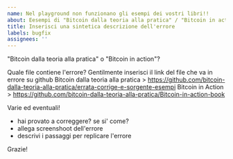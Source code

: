 ```yaml
---
name: Nel playground non funzionano gli esempi dei vostri libri!!
about: Eesempi di "Bitcoin dalla teoria alla pratica" / "Bitcoin in action" non funzionano nel playground
title: Inserisci una sintetica descrizione dell'errore
labels: bugfix
assignees: ''
---
```


"Bitcoin dalla teoria alla pratica" o "Bitcoin in action"?

Quale file contiene l'errore?
Gentilmente inserisci il link del file che va in errore su github
Bitcoin dalla teoria alla pratica > https://github.com/bitcoin-dalla-teoria-alla-pratica/errata-corrige-e-sorgente-esempi
Bitcoin in Action > https://github.com/bitcoin-dalla-teoria-alla-pratica/Bitcoin-in-action-book

Varie ed eventuali!
- hai provato a correggere? se si' come?
- allega screenshoot dell'errore
- descrivi i passaggi per replicare l'errore

Grazie!
